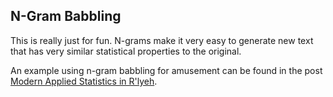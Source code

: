 ## N-Gram Babbling

This is really just for fun.  N-grams make it very easy to generate
new text that has very similar statistical properties to the original.

An example using n-gram babbling for amusement can be found in the post
<a href="http://librestats.com/2014/07/01/modern-applied-statistics-in-rlyeh/" target="_blank">Modern Applied Statistics in R'lyeh</a>.


